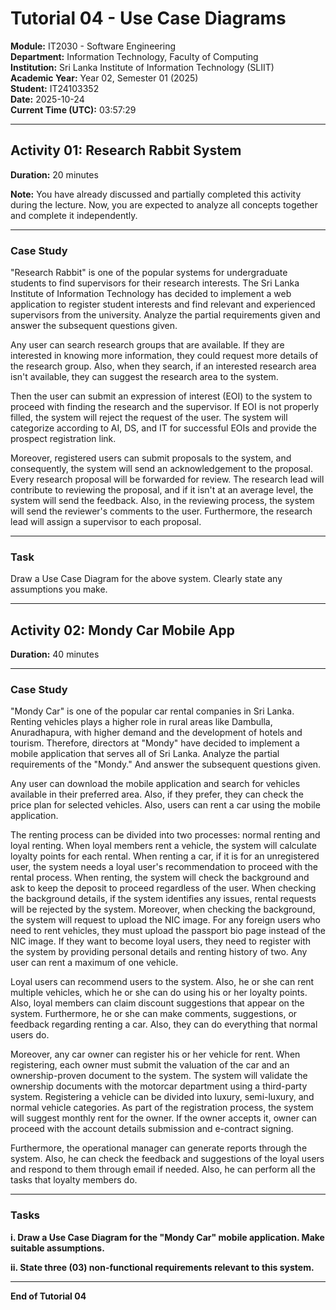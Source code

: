 # Tutorial 04 - Use Case Diagrams

**Module:** IT2030 - Software Engineering  
**Department:** Information Technology, Faculty of Computing  
**Institution:** Sri Lanka Institute of Information Technology (SLIIT)  
**Academic Year:** Year 02, Semester 01 (2025)  
**Student:** IT24103352  
**Date:** 2025-10-24  
**Current Time (UTC):** 03:57:29

---

## Activity 01: Research Rabbit System

**Duration:** 20 minutes

**Note:** You have already discussed and partially completed this activity during the lecture. Now, you are expected to analyze all concepts together and complete it independently.

---

### Case Study

"Research Rabbit" is one of the popular systems for undergraduate students to find supervisors for their research interests. The Sri Lanka Institute of Information Technology has decided to implement a web application to register student interests and find relevant and experienced supervisors from the university. Analyze the partial requirements given and answer the subsequent questions given.

Any user can search research groups that are available. If they are interested in knowing more information, they could request more details of the research group. Also, when they search, if an interested research area isn't available, they can suggest the research area to the system.

Then the user can submit an expression of interest (EOI) to the system to proceed with finding the research and the supervisor. If EOI is not properly filled, the system will reject the request of the user. The system will categorize according to AI, DS, and IT for successful EOIs and provide the prospect registration link.

Moreover, registered users can submit proposals to the system, and consequently, the system will send an acknowledgement to the proposal. Every research proposal will be forwarded for review. The research lead will contribute to reviewing the proposal, and if it isn't at an average level, the system will send the feedback. Also, in the reviewing process, the system will send the reviewer's comments to the user. Furthermore, the research lead will assign a supervisor to each proposal.

---

### Task

Draw a Use Case Diagram for the above system. Clearly state any assumptions you make.

---

## Activity 02: Mondy Car Mobile App

**Duration:** 40 minutes

---

### Case Study

"Mondy Car" is one of the popular car rental companies in Sri Lanka. Renting vehicles plays a higher role in rural areas like Dambulla, Anuradhapura, with higher demand and the development of hotels and tourism. Therefore, directors at "Mondy" have decided to implement a mobile application that serves all of Sri Lanka. Analyze the partial requirements of the "Mondy." And answer the subsequent questions given.

Any user can download the mobile application and search for vehicles available in their preferred area. Also, if they prefer, they can check the price plan for selected vehicles. Also, users can rent a car using the mobile application.

The renting process can be divided into two processes: normal renting and loyal renting. When loyal members rent a vehicle, the system will calculate loyalty points for each rental. When renting a car, if it is for an unregistered user, the system needs a loyal user's recommendation to proceed with the rental process. When renting, the system will check the background and ask to keep the deposit to proceed regardless of the user. When checking the background details, if the system identifies any issues, rental requests will be rejected by the system. Moreover, when checking the background, the system will request to upload the NIC image. For any foreign users who need to rent vehicles, they must upload the passport bio page instead of the NIC image. If they want to become loyal users, they need to register with the system by providing personal details and renting history of two. Any user can rent a maximum of one vehicle.

Loyal users can recommend users to the system. Also, he or she can rent multiple vehicles, which he or she can do using his or her loyalty points. Also, loyal members can claim discount suggestions that appear on the system. Furthermore, he or she can make comments, suggestions, or feedback regarding renting a car. Also, they can do everything that normal users do.

Moreover, any car owner can register his or her vehicle for rent. When registering, each owner must submit the valuation of the car and an ownership-proven document to the system. The system will validate the ownership documents with the motorcar department using a third-party system. Registering a vehicle can be divided into luxury, semi-luxury, and normal vehicle categories. As part of the registration process, the system will suggest monthly rent for the owner. If the owner accepts it, owner can proceed with the account details submission and e-contract signing.

Furthermore, the operational manager can generate reports through the system. Also, he can check the feedback and suggestions of the loyal users and respond to them through email if needed. Also, he can perform all the tasks that loyalty members do.

---

### Tasks

**i. Draw a Use Case Diagram for the "Mondy Car" mobile application. Make suitable assumptions.**

**ii. State three (03) non-functional requirements relevant to this system.**

---

**End of Tutorial 04**
